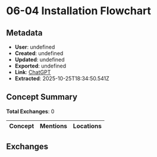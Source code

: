 # **06-04 Installation Flowchart**

## Metadata

- **User**: undefined
- **Created**: undefined
- **Updated**: undefined
- **Exported**: undefined
- **Link**: [ChatGPT](undefined)
- **Extracted**: 2025-10-25T18:34:50.541Z

## Concept Summary

**Total Exchanges**: 0

| Concept | Mentions | Locations |
|---------|----------|----------|

## Exchanges

